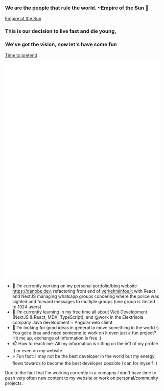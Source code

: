 ### We are the people that rule the world. ~Empire of the Sun 👋
[Empire of the Sun](https://www.youtube.com/watch?v=hN5X4kGhAtU)

### This is our decision to live fast and die young,
### We've got the vision, now let's have some fun
[Time to pretend](https://www.youtube.com/watch?v=B9dSYgd5Elk)

<!--[![HitCount](http://hits.dwyl.com/DanielOberlechner/DanielOberlechner.svg?style=flat-square)](http://hits.dwyl.com/DanielOberlechner/DanielOberlechner) -->

<!-- If you're using "master" as default branch -->
<!-- ![Metrics](https://github.com/danieloberlechner/danieloberlechner/blob/master/github-metrics.svg) -->
<!-- If you're using "main" as default branch -->
![Metrics](https://github.com/danieloberlechner/danieloberlechner/blob/main/github-metrics.svg)
<!-- If you're using the "columns" display mode -->
<!-- <img src="https://github.com/danieloberlechner/danieloberlechner/blob/master/github-metrics.svg" alt="Metrics" width="100%"> -->

- 🔭 I’m currently working on my personal portfolio/blog website https://danobe.dev,
  refactoring front end of [verkehrsinfos.it](https://verkehrsinfos.it) with React and NextJS
  managing whatsapp groups concering where the police was sighted and forward messages to multiple groups (one group is limited to 1024 users)
- 🌱 I’m currently learning in my free time all about Web Development (NextJS & React, MDX, TypeScript), and @work in the Elektrisola company Java development + Angular web client.
- 🤔 I’m looking for good ideas in general to move something in the world :) You got a idea and need someone to work on it even just a fun project?<br> Hit me up, exchange of information is free ;)
- 📫 How to reach me: All my information is sitting on the left of my profile :) or even on my website.
- ⚡ Fun fact: I may not be the best developer in the world but my energy flows towards to become the best developer possible I can for myself :)

Due to the fact that I'm working currently in a comapny I don't have time to push very often new content to my website or work on personal/community projects.
